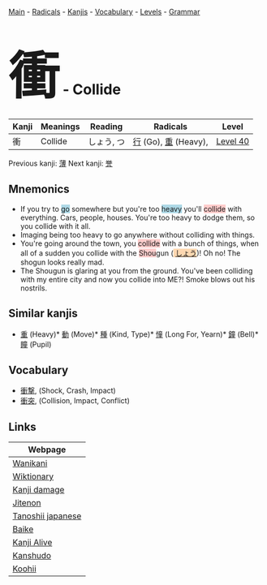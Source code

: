 <style> bigfont {font-size: 100px}</style>
[Main](../README.md) -
[Radicals](../radicals.md) -
[Kanjis](../kanjis.md) -
[Vocabulary](../vocabulary.md) -
[Levels](../levels.md) -
[Grammar](../grammar.md)
# <bigfont> 衝</bigfont> - Collide 

| Kanji | Meanings | Reading | Radicals | Level |
| --- | --- | --- | --- | --- |
| 衝 | Collide | しょう, つ | [行](../radicals/行.md) (Go), [重](../radicals/重.md) (Heavy),  | [Level 40](../levels/wk_level40.md) |

Previous kanji: [薄](薄.md) Next kanji: [誉](誉.md) 

## Mnemonics
 * If you try to <span style="background-color:#ADD8E6"> go</span> somewhere but you're too <span style="background-color:#ADD8E6"> heavy</span> you'll <span style="background-color:#ffcccb"> collide</span> with everything. Cars, people, houses. You're too heavy to dodge them, so you collide with it all.
* Imaging being too heavy to go anywhere without colliding with things.
* You're going around the town, you <span style="background-color:#ffcccb"> collide</span> with a bunch of things, when all of a sudden you collide with the <span style="background-color:#ffcccb"> Shou</span>gun (<span style="background-color:#fed8b1"> [しょう](https://jisho.org/search/しょう)</span>)! Oh no! The shogun looks really mad.
* The Shougun is glaring at you from the ground. You've been colliding with my entire city and now you collide into ME?! Smoke blows out his nostrils.


## Similar kanjis
 * [重](重.md) (Heavy)* [動](動.md) (Move)* [種](種.md) (Kind, Type)* [憧](憧.md) (Long For, Yearn)* [鐘](鐘.md) (Bell)* [瞳](瞳.md) (Pupil)


## Vocabulary
 * [衝撃](../vocabulary/衝.md), (Shock, Crash, Impact)
* [衝突](../vocabulary/衝.md), (Collision, Impact, Conflict)



## Links 

| Webpage |
| --- |
| [Wanikani          ](https://www.wanikani.com/kanji/衝) |
| [Wiktionary        ](https://en.wiktionary.org/wiki/衝) |
| [Kanji damage      ](http://www.kanjidamage.com/kanji/search?utf8=✓&q=衝) |
| [Jitenon           ](https://jitenon.com/kanji/衝) |
| [Tanoshii japanese ](https://www.tanoshiijapanese.com/dictionary/kanji.cfm?k=衝) |
| [Baike             ](https://baike.baidu.com/item/衝) |
| [Kanji Alive       ](https://app.kanjialive.com/衝) |
| [Kanshudo          ](https://www.kanshudo.com/searchmn?q=衝) |
| [Koohii            ](https://kanji.koohii.com/study/kanji/衝) |
